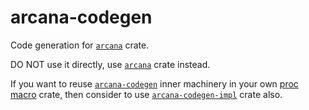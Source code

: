 arcana-codegen
==============

Code generation for [`arcana`] crate.

DO NOT use it directly, use [`arcana`] crate instead. 

If you want to reuse [`arcana-codegen`] inner machinery in your own [proc macro][1] crate, then consider to use [`arcana-codegen-impl`] crate also.





[`arcana`]: https://docs.rs/arcana
[`arcana-codegen`]: https://docs.rs/arcana-codegen
[`arcana-codegen-impl`]: https://docs.rs/arcana-codegen-impl

[1]: https://doc.rust-lang.org/reference/procedural-macros.html
